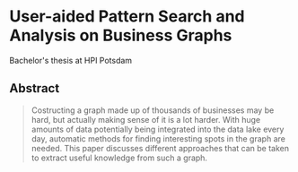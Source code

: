 # User-aided Pattern Search and Analysis on Business Graphs
Bachelor's thesis at HPI Potsdam

## Abstract
> Costructing a graph made up of thousands of businesses may be hard, but actually making sense of it is a lot harder.
> With huge amounts of data potentially being integrated into the data lake every day, automatic methods for finding interesting spots in the graph are needed.
> This paper discusses different approaches that can be taken to extract useful knowledge from such a graph.
